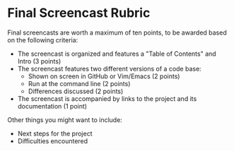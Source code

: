 # Final Screencast Rubric

Final screencasts are worth a maximum of ten points, to be awarded based on the following criteria:

- The screencast is organized and features a "Table of Contents" and Intro (3 points)
- The screencast features two different versions of a code base:
  - Shown on screen in GitHub or Vim/Emacs (2 points)
  - Run at the command line (2 points)
  - Differences discussed (2 points)
- The screencast is accompanied by links to the project and its documentation (1 point)

Other things you might want to include:

- Next steps for the project
- Difficulties encountered
